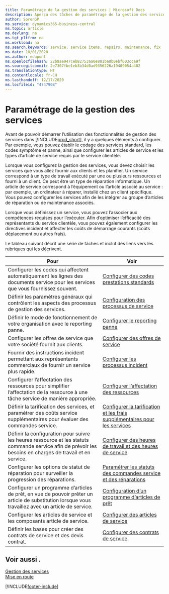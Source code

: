 ```yaml
---
title: Paramétrage de la gestion des services | Microsoft Docs
description: Aperçu des tâches de paramétrage de la gestion des services en fonction de la manière dont vos partenaires gère leurs services.
author: SorenGP
ms.service: dynamics365-business-central
ms.topic: article
ms.devlang: na
ms.tgt_pltfrm: na
ms.workload: na
ms.search.keywords: service, service items, repairs, maintenance, fix
ms.date: 10/01/2020
ms.author: edupont
ms.openlocfilehash: 22b8ae947ceb82753aa0e881ba8b0ebf603cca9f
ms.sourcegitcommit: 2e7307fbe1eb3b34d0ad9356226a19409054a402
ms.translationtype: HT
ms.contentlocale: fr-CH
ms.lasthandoff: 12/17/2020
ms.locfileid: "4747908"
---
```

# <a name="setting-up-service-management"></a>Paramétrage de la gestion des services
Avant de pouvoir démarrer l’utilisation des fonctionnalités de gestion des services dans [!INCLUDE[prod_short](includes/prod_short.md)], il y a quelques éléments à configurer. Par exemple, vous pouvez établir le codage des services standard, les codes symptôme et panne, ainsi que configurer les articles de service et les types d’article de service requis par le service clientèle.  

Lorsque vous configurez la gestion des services, vous devez choisir les services que vous allez fournir aux clients et les planifier. Un service correspond à un type de travail exécuté par une ou plusieurs ressources et fourni à un client. Ce peut être un type de réparation informatique. Un article de service correspond à l’équipement ou l’article associé au service : par exemple, un ordinateur à réparer, installé chez un client spécifique. Vous pouvez configurer les services afin de les intégrer au groupe d’articles de réparation ou de maintenance associés.  
  
Lorsque vous définissez un service, vous pouvez l’associer aux compétences requises pour l’exécuter. Afin d’optimiser l’efficacité des représentants du service clientèle, vous pouvez également configurer les directives incident et affecter les coûts de démarrage courants (coûts déplacement ou autres frais).  

Le tableau suivant décrit une série de tâches et inclut des liens vers les rubriques qui les décrivent.  
  
| Pour | Voir |
| --- | --- |
| Configurer les codes qui affectent automatiquement les lignes des documents service pour les services que vous fournissez souvent. |[Configurer des codes prestations standards](service-how-setup-service-coding.md)|
| Définir les paramètres généraux qui contrôlent les aspects des processus de gestion des services.|[Configuration des processus de service](service-setup-service-processes.md)|
| Définir le mode de fonctionnement de votre organisation avec le reporting panne. |[Configurer le reporting panne](service-how-setup-fault-reporting.md) |
| Configurer les offres de service que votre société fournit aux clients.|[Configurer des offres de service](service-how-setup-service-offerings.md)|
| Fournir des instructions incident permettant aux représentants commerciaux de fournir un service plus rapide. |[Configurer les processus incident](service-how-setup-troubleshooting.md) |
| Configurer l’affectation des ressources pour simplifier l’affectation de la ressource à une tâche service de manière appropriée. |[Configurer l’affectation des ressources](service-how-setup-resource-allocation.md) |
| Définir la tarification des services, et paramétrer des coûts service supplémentaires pour évaluer des commandes service. |[Configurer la tarification et les frais supplémentaires pour les services](service-how-setup-service-costs-pricing.md)|
| Définir la configuration pour suivre les heures ressource et les statuts commande service afin de prévoir les besoins en charges de travail et en service.|[Configurer des heures de travail et des heures de service](service-how-setup-work-service-hours.md)|
| Configurer les options de statut de réparation pour surveiller la progression des réparations. | [Paramétrer les statuts des commandes service et des réparations](service-order-repair-status.md)|
| Configurer un programme d’articles de prêt, en vue de pouvoir prêter un article de substitution lorsque vous travaillez avec un article de service. |[Configuration d’un programme d’articles de prêt](service-how-setup-loaner-program.md) |
| Configurer les articles de service et les composants article de service. |[Configurer des articles de service](service-how-setup-service-items.md) |
| Définir les bases pour créer des contrats de service et des devis contrat. |[Configurer des contrats de service](service-how-setup-service-contracts.md) |

## <a name="see-also"></a>Voir aussi .
[Gestion des services](service-service.md)  
[Mise en route](product-get-started.md)  


[!INCLUDE[footer-include](includes/footer-banner.md)]